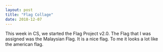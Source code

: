 ```yaml
---
layout: post
title: "Flag Collage"
date: 2018-12-07
---
```


This week in CS, we started the Flag Project v2.0. The Flag that I was assigned was the Malaysian Flag. It is a nice flag. To me it looks a lot like the american flag.
